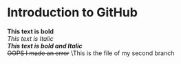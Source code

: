 # Introduction to GitHub
**This text is bold**\
*This text is Italic*\
***This text is bold and Italic***\
~~OOPS I made an error~~
\This is the file of my second branch
